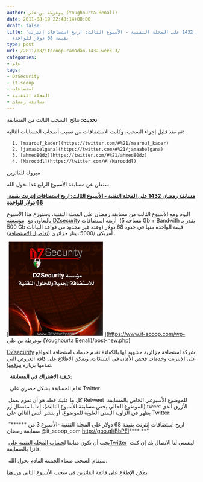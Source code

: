 ```yaml
---
author: يوغرطة بن علي (Youghourta Benali)
date: 2011-08-19 22:48:14+00:00
draft: false
title: 'مسابقة رمضان 1432 على المجلة التقنية - الأسبوع الثالث: اربح استضافات إنترنت
  بقيمة 68 دولار للواحدة'
type: post
url: /2011/08/itscoop-ramadan-1432-week-3/
categories:
- عام
tags:
- DzSecurity
- it-scoop
- استضافات
- المجلة التقنية
- مسابقة رمضان
---
```


**تحديث:** نتائج  السحب الثالث من المسابقة

تم منذ قليل إجراء السحب، وكانت الاستضافات من نصيب أصحاب الحسابات التالية:



	  1. [maarouf_kader](https://twitter.com/#%21/maarouf_kader)
	  2. [jamaabelgana](https://twitter.com/#%21/jamaabelgana)
	  3. [ahmed80dz](https://twitter.com/#%21/ahmed80dz)
	  4. [Marocddl](https://twitter.com/#!/Marocddl)

مبروك للفائزين

سنعلن عن مسابقة الأسبوع الرابع غدا بحول الله


[ **مسابقة رمضان 1432 على المجلة التقنية - الأسبوع الثالث: اربح استضافات إنترنت بقيمة 68 دولار للواحدة**](https://www.it-scoop.com/2011/08/itscoop-ramadan-1432-week-3/)




اليوم ومع الأسبوع الثالث من مسابقة رمضان على المجلة التقنية، وسنوزع هذا الأسبوع بالتعاون مع  [مؤسسة DZsecurity](http://goo.gl/AEXtN) أربعة استضافات  (مساحة 5 Gb + Bandwith يقدر بـ 500 Gb وعدد غير محدود من قواعد البيانات) قيمة الواحدة منها في حدود 68 دولار أمريكي /5000 دينار جزائري ([تفاصيل الاستضافة](http://goo.gl/KKMmL)) .




[![](DZsecurity-250x250.png)
](https://www.it-scoop.com/wp-يوغرطة بن علي (Youghourta Benali)/post-new.php)




[DZsecurity](http://goo.gl/AEXtN) شركة استضافة جزائرية مشهود لها بالكفاءة تقدم خدمات استضافة المواقع على الانترنت وخدمات فحص الأمان في الشبكات، ويمكن الاطلاع على كافة العروض التي تقدمها بزيارة [موقعها](http://goo.gl/AEXtN).




  **كيفية الاشتراك في المسابقة:**




  تقام المسابقة بشكل حصري على Twitter.




 كل ما عليك فعله هو أن تقوم بعمل Retweet للموضوع الأسبوعي الخاص بالمسابقة  (الموضوع الحالي يخص مسابقة الأسبوع الثالث)، إما باستعمال زر tweet الأزرق الذي يظهر في الزاوية اليمنى العلوية للموضوع، أو بنشر النص التالي على Twitter:




 ”****** اربح استضافات إنترنت بقيمة 68 دولار على المجلة التقنية -الأسبوع 3 من مسابقة رمضان @it_scoop_com http://goo.gl/BbPEl**** **“.




 يجب أن تكون متابعا ل[حساب المجلة التقنية علىTwitter](http://twitter.com/it_scoop_com)  ليتسنى لنا الاتصال بك إن كنت فائزا بالمسابقة.




 سيقام السحب مساء الجمعة القادم بحول الله.




يمكن الإطلاع على قائمة الفائزين في سحب الأسبوع الثاني [من هنا](https://www.it-scoop.com/2011/08/itscoop-ramadan-1432-week-2/)
